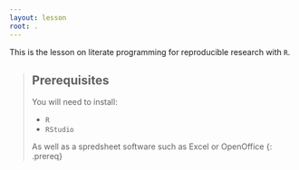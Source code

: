 ```yaml
---
layout: lesson
root: .
---
```


This is the lesson on literate programming for reproducible research with `R`.

> ## Prerequisites
>
> You will need to install:
>
> - `R`
> - `RStudio`
>
> As well as a spredsheet software such as Excel or OpenOffice
{: .prereq}
